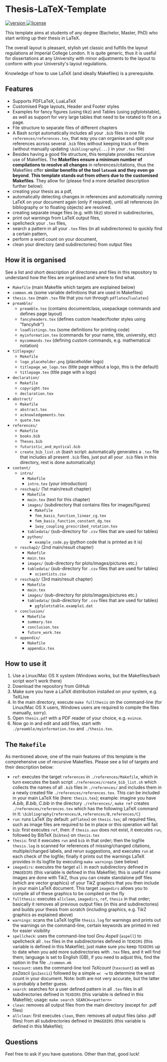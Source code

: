 # Thesis-LaTeX-Template

<p align="left">
  <a href="https://github.com/fmilthaler/Thesis-LaTeX-Template/releases/latest">
    <img src="https://img.shields.io/badge/version-0.1-brightgreen.svg?style=popout" alt="version">
  </a>
  <a href="https://opensource.org/licenses/MIT">
    <img src="https://img.shields.io/github/license/fmilthaler/Thesis-LaTeX-Template.svg?style=popout" alt="license">
  </a>
</p>

This template aims at students of any degree (Bachelor, Master, PhD) who start writing up their thesis in LaTeX.

The overall layout is pleasant, stylish yet classic and fulfills the layout regulations
at Imperial College London. It is quite generic, thus it is useful for dissertations
at any University with minor adjustments to the layout to conform with your University's
layout regulations.

Knowledge of how to use LaTeX (and ideally Makefiles) is a prerequisite.

## Features
- Supports PDFLaTeX, LuaLaTeX
- Customised Page layouts, Header and Footer styles
- Examples for fancy figures (using tikz) and Tables (using pgfplotstable), as well as support for very large tables that need to be rotated to fit on a page.
- File structure to separate files of different chapters
- A Bash script automatically includes all your `.bib` files in one file `references/references.tex`, that way you can organise and split your references across several `.bib` files without keeping track of them (without manually updating `\bibliography{...}` in your `.tex` file)
- Besides having a good file structure, this template provides recursive use of Makefiles. The **Makefiles ensure a minimum number of compilations to resolve all changes** in references/citations, thus the Makefiles offer **similar benefits of the tool `latexmk` and they even go beyond**. **This template stands out from others due to the customised Makefiles**. They allow for (please find a more detailled description further below):
 - creating your thesis as a pdf,
 - automatically detecting changes in references and automatically running LaTeX on your document again (only if required), until all references (in bibliography or to floating objects) are resolved.
 - creating separate image files (e.g. with tikz) stored in subdirectories,
 - print out warnings from LaTeX output files,
 - spellcheck your `.tex` files,
 - search a pattern in all your `.tex` files (in all subdirectories) to quickly find a certain pattern,
 - perform a word count on your document,
 - clean your directory (and subdirectories) from output files

## How it is organised
See a list and short description of directories and files in this repository to understand how the files are organised and where to find what.

+ `Makefile` (main Makefile which targets are explained below)
+ `common.mk` (some variable definitions that are used in Makefiles)
+ `thesis.tex` (main `.tex` file that you run through `pdflatex`/`lualatex`)
+ `preamble/`
  + `preamble.tex` (contains documentclass, usepackage commands and defines page layout)
  + `fancyheaders.tex` (defines custom header/footer styles using "fancyhdr")
  + `loadlistings.tex` (some definitions for printing code)
  + `myinformation.tex` (commands for your name, title, university, etc)
  + `mycommands.tex` (defining custom commands, e.g. mathematical notation)
+ `titlepage/`
  + `Makefile`
  + `logo_placeholder.png` (placeholder logo)
  + `titlepage_wo_logo.tex` (title page without a logo, this is the default)
  + `titlepage.tex` (title page with a logo)
+ `declaration/`
  + `Makefile`
  + `copyright.tex`
  + `declaration.tex`
+ `abstract/`
  + `Makefile`
  + `abstract.tex`
  + `acknowledgements.tex`
  + `quote.tex`
+ `references/`
  + `Makefile`
  + `books.bib`
  + `Theses.bib`
  + `futuristic_and_mystical.bib`
  + `create_bib_list.sh` (bash script: automatically generates a `.tex` file that includes all present `.bib` files, just put all your `.bib` files in this directory, rest is done automatically)
+ `content/`
  + `intro/`
    + `Makefile`
    + `intro.tex` (your introduction)
  + `reschap1/` (1st main/result chapter)
    + `Makefile`
    + `main.tex` (text for this chapter)
    + `images/` (subdirectory that contains files for images/figures)
      + `Makefile`
      + `fem_basis_function_linear_cg.tex`
      + `fem_basis_function_constant_dg.tex`
      + `1way_coupling_prescribed_rotation.tex`
    + `tabledata/` (sub-directory for `.csv` files that are used for tables)
    + `python/`
      + `example_code.py` (python code that is printed as it is)
  + `reschap2/` (2nd main/result chapter)
    + `Makefile`
    + `main.tex`
    + `images/` (sub-directory for plots/images/pictures etc.)
    + `tabledata/` (sub-directory for `.csv` files that are used for tables)
      + `scientists.csv`
  + `reschap3/` (3rd main/result chapter)
    + `Makefile`
    + `main.tex`
    + `images/` (sub-directory for plots/images/pictures etc.)
    + `tabledata/` (sub-directory for `.csv` files that are used for tables)
      + `pgfplotstable.example1.dat`
  + `conclusion/`
    + `Makefile`
    + `summary.tex`
    + `conclusion.tex`
    + `future_work.tex`
  + `appendix/`
    + `Makefile`
    + `appendix.tex`

## How to use it
1. Use a Linux/Mac OS X system (Windows works, but the Makefiles/bash script won't work there)
2. Download the repository from GitHub
3. Make sure you have a LaTeX distribution installed on your system, e.g. TeXLive
4. In the main directory, execute `make fullthesis` on the command-line (for Linux/Mac OS X users, Windows users are required to compile the files manually, sorry).
5. Open `thesis.pdf` with a PDF reader of your choice, e.g. `evince`.
6. Now go in and edit and add files, start with `./preamble/myinformation.tex` and `./thesis.tex`.

## The `Makefile`
As mentioned above, one of the main features of this template is the comprehensive use of recursive Makefiles. Please see a list of targets and their description below:
- `ref`: executes the target `references` in `./references/Makefile`, which in turn executes the bash script `./references/create_bib_list.sh` which collects the names of all `.bib` files in `./references/` and includes them in a newly created file `./references/references.tex`. This can be included in your main LaTeX file (here: `thesis.tex`); example: imagine you have *A.bib*, *B.bib*, *C.bib* in the directory `./references/`, `make ref` creates `./references/references.tex` which has the following LaTeX command in it: `\bibliography{references/A,references/B,references/C}`
- `run`: runs LaTeX (by default: `pdflatex`) on `thesis.tex`; all required files, such as image files are required to be in place or this operation will fail
- `bib`: first executes `ref`, then: if `thesis.aux` does not exist, it executes `run`, followed by BibTeX (`bibtex`) on `thesis.tex`
- `thesis`: first it executes `run` and `bib` in that order; then the logfile `thesis.log` is scanned for references of missing/changed citations, multiple/changed labels, and rerun suggestions, and executes `run` at each check of the logfile; finally it prints out the warnings LaTeX provides in its logfile by executing `make warnings` (see below)
- `imagedirs`: executes the target `all` in each subdirectory defined in `IMAGEDIRS` (this variable is defined in this Makefile); this is useful if some images are done with Ti*k*Z, thus you can create standalone pdf files (which are vector graphics) of your Ti*k*Z graphics that you then include in your main LaTeX document. This target `imagedirs` allows you to compile all of these graphics to be compiled on the fly
- `fullthesis`: executes `allclean`, `imagedirs`, `ref`, `thesis` in that order; basically it removes all previous output files (in this and subdirectories) and builds your thesis from scratch (including graphics, e.g. Ti*k*Z graphics as explained above)
- `warnings`: scans the LaTeX logfile `thesis.log` for warnings and prints out the warnings on the command-line, certain keywords are printed in red for easier visibility
- `spellcheck`: uses the command-line tool *Gnu Aspell* (`aspell`) to spellcheck all `.tex` files in the subdirectories defined in `TEXDIRS` (this variable is defined in this Makefile); just make sure you keep `TEXDIRS` up to date when you add more subdirectories with `.tex` files, and it will find them; language is set to English (GB), if you need to adjust this, find the option in the file `./common.mk`
- `texcount`: uses the command-line tool *TeXcount* (`texcount`) as well as *ps2ascii* (`ps2ascii`) followed by a simple `wc -w` to determine the word count in your document. Note: both are not very accurate, but the latter is probably a better guess. 
- `search`: searches for a user defined pattern in all `.tex` files in all subdirectories defined in `TEXDIRS` (this variable is defined in this Makefile); usage: `make search SEARCH=<pattern>`
- `clean`: removes all output files from the main directory (except for .pdf files)
- `allclean`: first executes `clean`, then: removes all output files (also .pdf files) from all subdirectories defined in `IMAGEDIRS` (this variable is defined in this Makefile);

## Questions
Feel free to ask if you have questions. Other than that, good luck!

